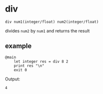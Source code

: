 # div

`div num1(integer/float) num2(integer/float)`

divides `num2` by `num1` and returns the result

## example
```
@main
	let integer res = div 8 2
	print res "\n"
	exit 0
```

Output:
```
4
```
